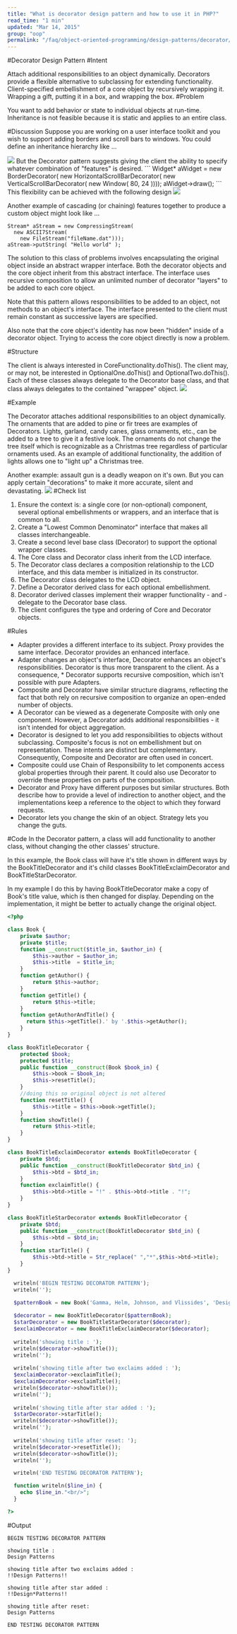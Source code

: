 ```yaml
---
title: "What is decorator design pattern and how to use it in PHP?"
read_time: "1 min"
updated: "Mar 14, 2015"
group: "oop"
permalink: "/faq/object-oriented-programming/design-patterns/decorator/"
---
```


#Decorator Design Pattern
#Intent

Attach additional responsibilities to an object dynamically. Decorators provide a flexible alternative to subclassing for extending functionality.
Client-specified embellishment of a core object by recursively wrapping it.
Wrapping a gift, putting it in a box, and wrapping the box.
#Problem

You want to add behavior or state to individual objects at run-time. Inheritance is not feasible because it is static and applies to an entire class.

#Discussion
Suppose you are working on a user interface toolkit and you wish to support adding borders and scroll bars to windows. You could define an inheritance hierarchy like ...

<img src="https://lh6.googleusercontent.com/-oN34D0UAaFE/VQRjaSbmBeI/AAAAAAAAADI/cbk94uJ3hB8/w808-h593-no/Decorator-2x.png">
But the Decorator pattern suggests giving the client the ability to specify whatever combination of "features" is desired.
```
Widget* aWidget = new BorderDecorator(
  new HorizontalScrollBarDecorator(
    new VerticalScrollBarDecorator(
      new Window( 80, 24 ))));
aWidget->draw();
```
This flexibility can be achieved with the following design

<img src="https://lh3.googleusercontent.com/-3_JO3fLo1yI/VQRjZzjTFBI/AAAAAAAAADI/XJWfcFOPHYU/w890-h536-no/Decorator_-2x.png">

Another example of cascading (or chaining) features together to produce a custom object might look like ...

```
Stream* aStream = new CompressingStream(
  new ASCII7Stream(
    new FileStream("fileName.dat")));
aStream->putString( "Hello world" );
```
The solution to this class of problems involves encapsulating the original object inside an abstract wrapper interface. Both the decorator objects and the core object inherit from this abstract interface. The interface uses recursive composition to allow an unlimited number of decorator "layers" to be added to each core object.

Note that this pattern allows responsibilities to be added to an object, not methods to an object's interface. The interface presented to the client must remain constant as successive layers are specified.

Also note that the core object's identity has now been "hidden" inside of a decorator object. Trying to access the core object directly is now a problem.

#Structure

The client is always interested in CoreFunctionality.doThis(). The client may, or may not, be interested in OptionalOne.doThis() and OptionalTwo.doThis(). Each of these classes always delegate to the Decorator base class, and that class always delegates to the contained "wrappee" object.
<img src="https://lh3.googleusercontent.com/-AwfyRjTSG4Y/VQRjZ498UOI/AAAAAAAAADI/r6tJaz647Y0/w865-h593-no/Decorator__1-2x.png">

#Example

The Decorator attaches additional responsibilities to an object dynamically. The ornaments that are added to pine or fir trees are examples of Decorators. Lights, garland, candy canes, glass ornaments, etc., can be added to a tree to give it a festive look. The ornaments do not change the tree itself which is recognizable as a Christmas tree regardless of particular ornaments used. As an example of additional functionality, the addition of lights allows one to "light up" a Christmas tree.

Another example: assault gun is a deadly weapon on it's own. But you can apply certain "decorations" to make it more accurate, silent and devastating.
<img src="https://lh4.googleusercontent.com/-A71bpqCc1gk/VQRluunE-jI/AAAAAAAAADc/exjzHGktz3I/w588-h593-no/Decorator_example-2x.png">
#Check list

1. Ensure the context is: a single core (or non-optional) component, several optional embellishments or wrappers, and an interface that is common to all.
2. Create a "Lowest Common Denominator" interface that makes all classes interchangeable.
3. Create a second level base class (Decorator) to support the optional wrapper classes.
4. The Core class and Decorator class inherit from the LCD interface.
5. The Decorator class declares a composition relationship to the LCD interface, and this data member is initialized in its constructor.
6. The Decorator class delegates to the LCD object.
7. Define a Decorator derived class for each optional embellishment.
8. Decorator derived classes implement their wrapper functionality - and - delegate to the Decorator base class.
9. The client configures the type and ordering of Core and Decorator objects.

#Rules

* Adapter provides a different interface to its subject. Proxy provides the same interface. Decorator provides an enhanced interface.
* Adapter changes an object's interface, Decorator enhances an object's responsibilities. Decorator is thus more transparent to the client. As a consequence, * Decorator supports recursive composition, which isn't possible with pure Adapters.
* Composite and Decorator have similar structure diagrams, reflecting the fact that both rely on recursive composition to organize an open-ended number of objects.
* A Decorator can be viewed as a degenerate Composite with only one component. However, a Decorator adds additional responsibilities - it isn't intended for object aggregation.
* Decorator is designed to let you add responsibilities to objects without subclassing. Composite's focus is not on embellishment but on representation. These intents are distinct but complementary. Consequently, Composite and Decorator are often used in concert.
* Composite could use Chain of Responsibility to let components access global properties through their parent. It could also use Decorator to override these properties on parts of the composition.
* Decorator and Proxy have different purposes but similar structures. Both describe how to provide a level of indirection to another object, and the implementations keep a reference to the object to which they forward requests.
* Decorator lets you change the skin of an object. Strategy lets you change the guts.

#Code
In the Decorator pattern, a class will add functionality to another class, without changing the other classes' structure.

In this example, the Book class will have it's title shown in different ways by the BookTitleDecorator and it's child classes BookTitleExclaimDecorator and BookTitleStarDecorator.

In my example I do this by having BookTitleDecorator make a copy of Book's title value, which is then changed for display. Depending on the implementation, it might be better to actually change the original object.

```php
<?php

class Book {
    private $author;
    private $title;
    function __construct($title_in, $author_in) {
        $this->author = $author_in;
        $this->title  = $title_in;
    }
    function getAuthor() {
        return $this->author;
    }
    function getTitle() {
        return $this->title;
    }
    function getAuthorAndTitle() {
      return $this->getTitle().' by '.$this->getAuthor();
    }
}

class BookTitleDecorator {
    protected $book;
    protected $title;
    public function __construct(Book $book_in) {
        $this->book = $book_in;
        $this->resetTitle();
    }   
    //doing this so original object is not altered
    function resetTitle() {
        $this->title = $this->book->getTitle();
    }
    function showTitle() {
        return $this->title;
    }
}

class BookTitleExclaimDecorator extends BookTitleDecorator {
    private $btd;
    public function __construct(BookTitleDecorator $btd_in) {
        $this->btd = $btd_in;
    }
    function exclaimTitle() {
        $this->btd->title = "!" . $this->btd->title . "!";
    }
}

class BookTitleStarDecorator extends BookTitleDecorator {
    private $btd;
    public function __construct(BookTitleDecorator $btd_in) {
        $this->btd = $btd_in;
    }
    function starTitle() {
        $this->btd->title = Str_replace(" ","*",$this->btd->title);
    }
}

  writeln('BEGIN TESTING DECORATOR PATTERN');
  writeln('');

  $patternBook = new Book('Gamma, Helm, Johnson, and Vlissides', 'Design Patterns');
 
  $decorator = new BookTitleDecorator($patternBook);
  $starDecorator = new BookTitleStarDecorator($decorator);
  $exclaimDecorator = new BookTitleExclaimDecorator($decorator);
 
  writeln('showing title : ');
  writeln($decorator->showTitle());
  writeln('');
 
  writeln('showing title after two exclaims added : ');
  $exclaimDecorator->exclaimTitle();
  $exclaimDecorator->exclaimTitle();
  writeln($decorator->showTitle());
  writeln('');
 
  writeln('showing title after star added : ');
  $starDecorator->starTitle();
  writeln($decorator->showTitle());
  writeln('');
 
  writeln('showing title after reset: ');
  writeln($decorator->resetTitle());
  writeln($decorator->showTitle());
  writeln('');

  writeln('END TESTING DECORATOR PATTERN');

  function writeln($line_in) {
    echo $line_in."<br/>";
  }

?>
```
#Output
```
BEGIN TESTING DECORATOR PATTERN

showing title : 
Design Patterns

showing title after two exclaims added : 
!!Design Patterns!!

showing title after star added : 
!!Design*Patterns!!

showing title after reset: 
Design Patterns

END TESTING DECORATOR PATTERN
```



